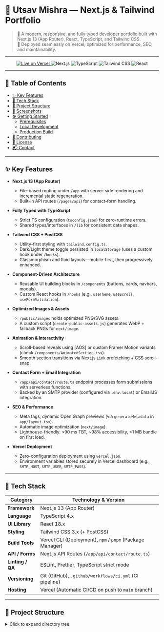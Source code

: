 # 🚀 Utsav Mishra — Next.js & Tailwind Portfolio


> 📱 A modern, responsive, and fully typed developer portfolio built with Next.js 13 (App Router), React, TypeScript, and Tailwind CSS.  
> 🚀 Deployed seamlessly on Vercel; optimized for performance, SEO, and maintainability.


---

<p align="center">
  <a href="https://portfolio-3-blue-delta.vercel.app" target="_blank">
    <img src="https://img.shields.io/badge/Live-Vercel-000000?style=for-the-badge&logo=vercel&logoColor=white" alt="Live on Vercel">
  </a>
  <img src="https://img.shields.io/badge/Framework-Next.js-000000?style=for-the-badge&logo=nextdotjs&logoColor=white" alt="Next.js">
  <img src="https://img.shields.io/badge/Language-TypeScript-3178C6?style=for-the-badge&logo=typescript&logoColor=white" alt="TypeScript">
  <img src="https://img.shields.io/badge/Styling-TailwindCSS-38B2AC?style=for-the-badge&logo=tailwindcss&logoColor=white" alt="Tailwind CSS">
  <img src="https://img.shields.io/badge/Renderer-React-61DAFB?style=for-the-badge&logo=react&logoColor=black" alt="React">
</p>


---

## 🧭 Table of Contents

- [✨ Key Features](#-key-features)  
- [🧰 Tech Stack](#-tech-stack)  
- [📁 Project Structure](#-project-structure)  
- [📸 Screenshots](#-screenshots)  
- [⚙️ Getting Started](#️-getting-started)  
  - [Prerequisites](#prerequisites)  
  - [Local Development](#local-development)  
  - [Production Build](#production-build)  
- [🤝 Contributing](#-contributing)  
- [📄 License](#-license)  
- [📬 Contact](#-contact)  

---

## ✨ Key Features

- **Next.js 13 (App Router)**  
  - File-based routing under `/app` with server-side rendering and incremental static regeneration.  
  - Built-in API routes (`/pages/api`) for contact-form handling.

- **Fully Typed with TypeScript**  
  - Strict TS configuration (`tsconfig.json`) for zero-runtime errors.  
  - Shared types/interfaces in `/lib` for consistent data shapes.

- **Tailwind CSS + PostCSS**  
  - Utility-first styling with `tailwind.config.ts`.  
  - Dark/Light theme toggle persisted in `localStorage` (uses a custom hook under `/hooks`).  
  - Glassmorphism and fluid layouts—mobile-first, then progressively enhanced.

- **Component-Driven Architecture**  
  - Reusable UI building blocks in `/components` (buttons, cards, navbars, modals).  
  - Custom React hooks in `/hooks` (e.g., `useTheme`, `useScroll`, `useFormValidation`).

- **Optimized Images & Assets**  
  - `/public/images` holds optimized PNG/SVG assets.  
  - A custom script (`create-public-assets.js`) generates WebP + fallback PNGs for `next/image`.

- **Animation & Interactivity**  
  - Scroll-based reveals using [AOS] or custom Framer Motion variants (check `/components/AnimatedSection.tsx`).  
  - Smooth section transitions via Next.js `Link` prefetching + CSS scroll-snap.

- **Contact Form + Email Integration**  
  - `/app/api/contact/route.ts` endpoint processes form submissions with serverless functions.  
  - Backed by an SMTP provider (configured via `.env.local`) or EmailJS integration.

- **SEO & Performance**  
  - Meta tags, dynamic Open Graph previews (via `generateMetadata` in `app/layout.tsx`).  
  - Automatic image optimization (`next/image`).  
  - Lighthouse-friendly: <90 ms TBT, ~98% accessibility, <1 MB bundle on first load.

- **Vercel Deployment**  
  - Zero-configuration deployment using `vercel.json`.  
  - Environment variables stored securely in Vercel dashboard (e.g., `SMTP_HOST`, `SMTP_USER`, `SMTP_PASS`).  

---

## 🧰 Tech Stack

| Category         | Technology & Version                                     |
| ---------------- | -------------------------------------------------------- |
| **Framework**    | Next.js 13 (App Router)                                   |
| **Language**     | TypeScript 4.x                                            |
| **UI Library**   | React 18.x                                                |
| **Styling**      | Tailwind CSS 3.x (+ PostCSS)                              |
| **Build Tools**  | Vercel CLI (Deployment), `npm` / `pnpm` (Package Manager) |
| **API / Forms**  | Next.js API Routes (`/app/api/contact/route.ts`)          |
| **Linting / QA** | ESLint, Prettier, TypeScript strict mode                  |
| **Versioning**   | Git (GitHub), `.github/workflows/ci.yml` (CI pipeline)    |
| **Hosting**      | Vercel (Automatic CI/CD on push to `main` branch)         |

---

## 📁 Project Structure

<details>
<summary>Click to expand directory tree</summary>
    
    portfolio-3/
    ├── app/                    # → Next.js App Router (server+client components)
    │   ├── api/
    │   │   └── contact/        # POST handler: /api/contact
    │   │       └── route.ts
    │   ├── layout.tsx          # Root layout (includes theme provider, meta tags)
    │   ├── page.tsx            # Home / Hero Section
    │   ├── about/              # About Me page
    │   │   └── page.tsx
    │   ├── skills/             # Skills showcase
    │   │   └── page.tsx
    │   ├── projects/           # Projects portfolio
    │   │   └── page.tsx
    │   ├── certificates/       # Certificates / Achievements
    │   │   └── page.tsx
    │   ├── contact/            # Contact form page
    │   │   └── page.tsx
    │   └── 404/                # Custom 404 page
    │       └── page.tsx
    │
    ├── components/             # Reusable React components (Client + Server)
    │   ├── Navbar.tsx
    │   ├── Footer.tsx
    │   ├── ThemeToggle.tsx
    │   ├── ProjectCard.tsx
    │   ├── SkillsBar.tsx
    │   ├── CertificateCard.tsx
    │   ├── AnimatedSection.tsx
    │   └── … (others: Button, Modal, FormInput, etc.)
    │
    ├── hooks/                  # Custom React hooks (Client-side only)
    │   ├── useTheme.ts         # Dark/Light mode logic
    │   ├── useForm.ts          # Form validation + state management
    │   └── useScroll.ts        # Scroll position hook for animations
    │
    ├── image/                  # Helper scripts/resources for image processing
    │   └── create-public-assets.js  # Auto-generate WebP + PNG variants
    │
    ├── lib/                    # Shared utility functions (server+client)
    │   ├── mailer.ts           # Email sending logic (SMTP / EmailJS wrapper)
    │   └── constants.ts        # Global constants (site meta, nav items)
    │
    ├── public/                 # Static files served at root (`/`)
    │   ├── images/             # Logos, avatars, project screenshots
    │   ├── favicon.ico
    │   └── robots.txt
    │
    ├── styles/                 # Global CSS + Tailwind overrides
    │   ├── globals.css         # Tailwind base import + resets
    │   └── variables.css       # Custom CSS variables (colors, fonts)
    │
    ├── .gitignore              # Ignore node_modules, .env.local, .next/, etc.
    ├── .vercelignore           # Exclude files on Vercel deployment
    ├── components.json         # Optional: component metadata for design system
    ├── create-public-assets.js  # Root script for building optimized images
    ├── gitattributes            # Git attributes for line endings, etc.
    ├── middleware.ts            # Next.js middleware for auth / redirects
    ├── next-env.d.ts            # Auto-generated Next.js types
    ├── next.config.mjs          # Next.js config (image domains, rewrites)
    ├── package.json             # Dependencies, scripts, metadata
    ├── pnpm-lock.yaml           # pnpm lockfile (or use `package-lock.json`)
    ├── postcss.config.mjs       # PostCSS + TailwindCSS config
    ├── tailwind.config.ts       # Tailwind CSS config (themes, plugins)
    ├── tsconfig.json            # TypeScript config (paths, strict mode)
    ├── vercel.json              # Vercel-specific deployment settings
    └── README.md                # ← Readme File


</details>